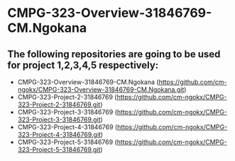 # CMPG-323-Overview-31846769-CM.Ngokana
## The following repositories are going to be used for project 1,2,3,4,5 respectively:
* CMPG-323-Overview-31846769-CM.Ngokana (https://github.com/cm-ngokx/CMPG-323-Overview-31846769-CM.Ngokana.git)
* CMPG-323-Project-2-31846769 (https://github.com/cm-ngokx/CMPG-323-Project-2-31846769.git)
* CMPG-323-Project-3-31846769 (https://github.com/cm-ngokx/CMPG-323-Project-3-31846769.git)
* CMPG-323-Project-4-31846769 (https://github.com/cm-ngokx/CMPG-323-Project-4-31846769.git)
* CMPG-323-Project-5-31846769 (https://github.com/cm-ngokx/CMPG-323-Project-5-31846769.git)
  
